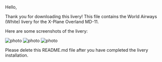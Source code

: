 Hello,

Thank you for downloading this livery! This file contains the World Airways (White) livery for the X-Plane Overland MD-11. 


Here are some screenshots of the livery: 


<img src="https://captmd-11.github.io/blog/assets/images/wamd11groundtop.png" alt="photo"/>

<img src="https://captmd-11.github.io/blog/assets/images/wamd11groundside.png" alt="photo"/>

<img src="https://captmd-11.github.io/blog/assets/images/wamd11tail.png" alt="photo"/>



Please delete this README.md file after you have completed the livery installation. 
